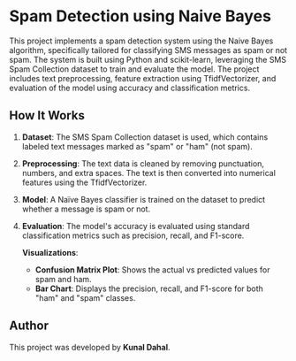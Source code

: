 # Spam Detection using Naive Bayes

This project implements a spam detection system using the Naive Bayes algorithm, specifically tailored for classifying SMS messages as spam or not spam. The system is built using Python and scikit-learn, leveraging the SMS Spam Collection dataset to train and evaluate the model. The project includes text preprocessing, feature extraction using TfidfVectorizer, and evaluation of the model using accuracy and classification metrics.

## How It Works
1. **Dataset**: The SMS Spam Collection dataset is used, which contains labeled text messages marked as "spam" or "ham" (not spam).
2. **Preprocessing**: The text data is cleaned by removing punctuation, numbers, and extra spaces. The text is then converted into numerical features using the TfidfVectorizer.
3. **Model**: A Naïve Bayes classifier is trained on the dataset to predict whether a message is spam or not.
4. **Evaluation**: The model's accuracy is evaluated using standard classification metrics such as precision, recall, and F1-score.
   
   **Visualizations**:
   - **Confusion Matrix Plot**: Shows the actual vs predicted values for spam and ham.
   - **Bar Chart**: Displays the precision, recall, and F1-score for both "ham" and "spam" classes.

## Author
This project was developed by **Kunal Dahal**.
